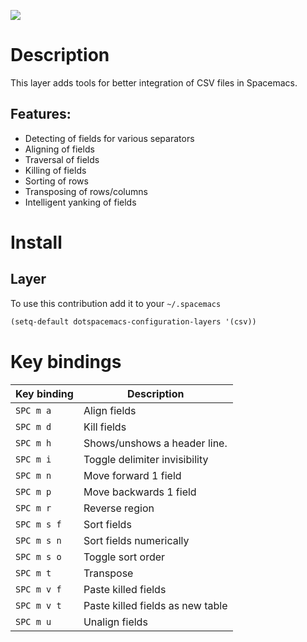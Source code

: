 ![](img/csv.png)

Description
===========

This layer adds tools for better integration of CSV files in Spacemacs.

Features:
---------

-   Detecting of fields for various separators
-   Aligning of fields
-   Traversal of fields
-   Killing of fields
-   Sorting of rows
-   Transposing of rows/columns
-   Intelligent yanking of fields

Install
=======

Layer
-----

To use this contribution add it to your `~/.spacemacs`

``` commonlisp
(setq-default dotspacemacs-configuration-layers '(csv))
```

Key bindings
============

| Key binding | Description                      |
|-------------|----------------------------------|
| `SPC m a`   | Align fields                     |
| `SPC m d`   | Kill fields                      |
| `SPC m h`   | Shows/unshows a header line.     |
| `SPC m i`   | Toggle delimiter invisibility    |
| `SPC m n`   | Move forward 1 field             |
| `SPC m p`   | Move backwards 1 field           |
| `SPC m r`   | Reverse region                   |
| `SPC m s f` | Sort fields                      |
| `SPC m s n` | Sort fields numerically          |
| `SPC m s o` | Toggle sort order                |
| `SPC m t`   | Transpose                        |
| `SPC m v f` | Paste killed fields              |
| `SPC m v t` | Paste killed fields as new table |
| `SPC m u`   | Unalign fields                   |
